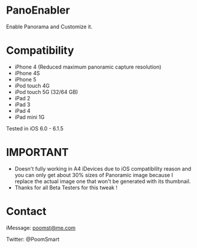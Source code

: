 PanoEnabler
===========

Enable Panorama and Customize it.

Compatibility
===========

- iPhone 4 (Reduced maximum panoramic capture resolution)
- iPhone 4S
- iPhone 5
- iPod touch 4G
- iPod touch 5G (32/64 GB)
- iPad 2
- iPad 3
- iPad 4
- iPad mini 1G

Tested in iOS 6.0 - 6.1.5

IMPORTANT
===========

- Doesn't fully working in A4 iDevices due to iOS compatibility reason and you can only get about 30% sizes of Panoramic image because I replace the actual image one that won't be generated with its thumbnail.
- Thanks for all Beta Testers for this tweak !

Contact
===========

iMessage: poomst@me.com

Twitter: @PoomSmart
